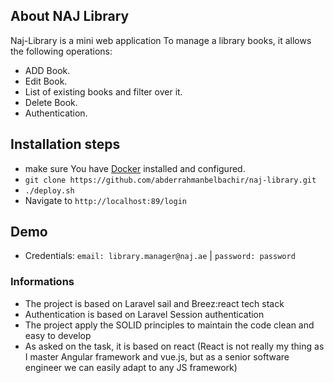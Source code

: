 ## About NAJ Library

Naj-Library is a mini web application To manage a library books, it allows the following operations:

- ADD Book.
- Edit Book.
- List of existing books and filter over it.
- Delete Book.
- Authentication.


## Installation steps

- make sure You have [Docker](https://www.docker.com/products/docker-desktop/) installed and configured.
- `git clone https://github.com/abderrahmanbelbachir/naj-library.git`
- `./deploy.sh`
- Navigate to `http://localhost:89/login`

## Demo

- Credentials: `email: library.manager@naj.ae` | `password: password`

### Informations

- The project is based on Laravel sail and Breez:react tech stack
- Authentication is based on Laravel Session authentication
- The project apply the SOLID principles to maintain the code clean and easy to develop
- As asked on the task, it is based on react (React is not really my thing as I master Angular framework and vue.js, but as a senior software engineer we can easily adapt to any JS framework)
